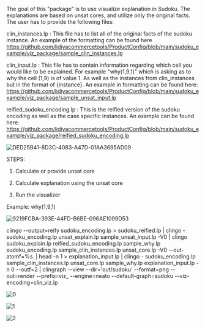 The goal of this "package" is to use visualize explanation in Sudoku. The explanations are based on unsat cores, and utilize only the original facts. The user has to provide the following files:

clin_instances.lp : This file has to list all of the original facts of the sudoku instance. An example of the formatting can be found here https://github.com/lidiyacommercetools/ProductConfig/blob/main/sudoku_example/viz_package/sample_clin_instances.lp

clin_input.lp : This file has to contain information regarding which cell you would like to be explained. For example "why(1,9,1)" which is asking as to why the cell (1,9) is of value 1. As well as the instances from clin_instances but in the format of {instance}. An example in formatting can be found here: https://github.com/lidiyacommercetools/ProductConfig/blob/main/sudoku_example/viz_package/sample_unsat_input.lp

reified_sudoku_encoding.lp : This is the reified version of the sudoku encoding as well as the case specific instances. An example can be found here: https://github.com/lidiyacommercetools/ProductConfig/blob/main/sudoku_example/viz_package/reified_sudoku_encoding.lp



![DED25B41-8D3C-4083-A47D-01AA3695AD09](https://user-images.githubusercontent.com/81679574/198845059-c801b90c-d20e-4989-b176-1fd6f9edbfa7.jpeg)



STEPS:

1. Calculate or provide unsat core

2. Calculate explanation using the unsat core

3. Run the visualizer 



Example: why(1,9,1)


![9219FCBA-393E-44FD-B6BE-096AE1099D53](https://user-images.githubusercontent.com/81679574/198845072-6b130c05-674b-4bbd-bf3f-d38406f6934a.jpeg)


clingo --output=reify sudoku_encoding.lp > sudoku_reified.lp | clingo - sudoku_encoding.lp unsat_explain.lp sample_unsat_input.lp -V0 | clingo sudoku_explain.lp reified_sudoku_encoding.lp sample_why.lp sudoku_encoding.lp sample_clin_instances.lp unsat_core.lp -V0 --out-atomf=%s. | head -n 1 > explanation_input.lp | clingo - sudoku_encoding.lp sample_clin_instances.lp unsat_core.lp sample_why.lp explanation_input.lp -n 0 --outf=2 | clingraph --view --dir='out/sudoku' --format=png --out=render --prefix=viz_ --engine=neato --default-graph=sudoku --viz-encoding=clin_viz.lp


![0](https://user-images.githubusercontent.com/81679574/198844334-ef25232b-ed51-4c6d-9ceb-43188202ff30.png)


![1](https://user-images.githubusercontent.com/81679574/198844341-b5c7d864-3eae-4f8c-8136-f5048e1a02d5.png)


![2](https://user-images.githubusercontent.com/81679574/198844347-462a2caa-8afc-4744-b35f-bb41a7457dbb.png)


